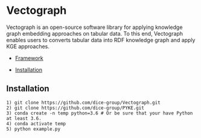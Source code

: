 # Vectograph

Vectograph is an open-source software library for applying knowledge graph embedding approaches on tabular data. 
To this end, Vectograph enables users to converts tabular data into RDF knowledge graph and apply KGE approaches.

- [Framework](#Framework)
        
- [Installation](#installation)

## Installation
```
1) git clone https://github.com/dice-group/Vectograph.git
2) git clone https://github.com/dice-group/PYKE.git
3) conda create -n temp python=3.6 # Or be sure that your have Python at least 3.6.
4) conda activate temp
5) python example.py
```
